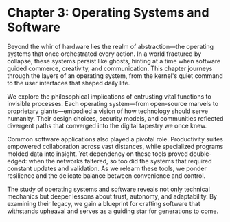 # Chapter 3: Operating Systems and Software

Beyond the whir of hardware lies the realm of abstraction—the operating systems that once orchestrated every action. In a world fractured by collapse, these systems persist like ghosts, hinting at a time when software guided commerce, creativity, and communication. This chapter journeys through the layers of an operating system, from the kernel's quiet command to the user interfaces that shaped daily life.

We explore the philosophical implications of entrusting vital functions to invisible processes. Each operating system—from open-source marvels to proprietary giants—embodied a vision of how technology should serve humanity. Their design choices, security models, and communities reflected divergent paths that converged into the digital tapestry we once knew.

Common software applications also played a pivotal role. Productivity suites empowered collaboration across vast distances, while specialized programs molded data into insight. Yet dependency on these tools proved double-edged: when the networks faltered, so too did the systems that required constant updates and validation. As we relearn these tools, we ponder resilience and the delicate balance between convenience and control.

The study of operating systems and software reveals not only technical mechanics but deeper lessons about trust, autonomy, and adaptability. By examining their legacy, we gain a blueprint for crafting software that withstands upheaval and serves as a guiding star for generations to come.
